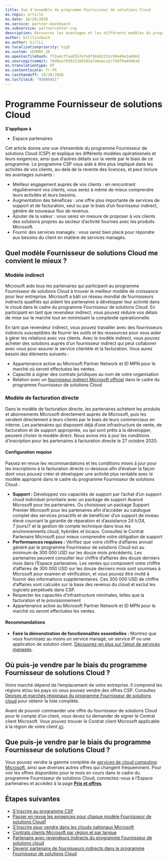 ```yaml
---
title: Vue d’ensemble du programme Fournisseur de solutions Cloud
ms.topic: article
ms.date: 10/29/2020
ms.service: partner-dashboard
ms.subservice: partnercenter-csp
description: Découvrez les avantages et les différents modèles du programme Fournisseur de solutions Cloud (CSP) pour aider votre entreprise à se développer en acquérant de nouveaux clients et une nouvelle expertise.
author: billlinzbach
ms.author: billLi
ms.localizationpriority: high
ms.custom: SEOMAY.20
ms.openlocfilehash: f72a4cffaa8557e7e8f56dd2253c99449e3a696d
ms.sourcegitcommit: 7dd8aa793922160102a7a6aaca2c7e8f9a49b8a9
ms.translationtype: HT
ms.contentlocale: fr-FR
ms.lasthandoff: 10/30/2020
ms.locfileid: "93045411"
---
```

# <a name="cloud-solution-provider-program"></a>Programme Fournisseur de solutions Cloud 

**S’applique à**

- Espace partenaires

Cet article donne une vue d’ensemble du programme Fournisseur de solutions Cloud (CSP) et explique les différents modèles opérationnels et leurs exigences, ainsi que d’autres détails sur la vente par le biais de ce programme.  Le programme CSP vous aide à être plus impliqué dans les activités de vos clients, au-delà de la revente des licences, et peut inclure les avantages suivants : 

- Meilleur engagement auprès de vos clients : en rencontrant régulièrement vos clients, vous serez à même de mieux comprendre leurs activités et leurs besoins.
- Augmentation des bénéfices : une offre plus importante de services de support et de facturation, seul ou par le biais d’un fournisseur indirect, génère de nouveaux flux de revenus.  
- Ajouter de la valeur : vous serez en mesure de proposer à vos clients des solutions propres au secteur d’activité fournies avec les produits Microsoft.
- Fournir des services managés : vous serez bien placé pour répondre aux besoins du client en matière de services managés. 

## <a name="which-csp-model-is-best-for-me"></a>Quel modèle Fournisseur de solutions Cloud me convient le mieux ?

### <a name="indirect-model"></a>Modèle indirect

Microsoft aide tous les partenaires qui participent au programme Fournisseur de solutions Cloud à trouver le meilleur modèle de croissance pour leur entreprise. Microsoft a bâti un réseau mondial de fournisseurs indirects qualifiés qui aident les partenaires à développer leur activité dans le cloud dans le cadre du programme Fournisseur de solutions Cloud. En participant en tant que revendeur indirect, vous pouvez réduire vos délais de mise sur le marché tout en minimisant la complexité opérationnelle. 

En tant que revendeur indirect, vous pouvez travailler avec des fournisseurs indirects susceptibles de fournir les outils et les ressources pour vous aider à gérer les relations avec vos clients. Avec le modèle indirect, vous pouvez acheter des solutions auprès d’un fournisseur indirect qui peut collaborer avec vous pour assurer le service clientèle et la facturation.
Vous aurez besoin des éléments suivants : 

- Appartenance active au Microsoft Partner Network et ID MPN pour le marché où seront effectuées les ventes.
- Capacité à signer des contrats juridiques au nom de votre organisation
- Relation avec un [fournisseur indirect Microsoft officiel](https://partnercenter.microsoft.com/partner/find-a-provider) dans le cadre du programme Fournisseur de solutions Cloud

### <a name="direct-bill-model"></a>Modèle de facturation directe

Dans le modèle de facturation directe, les partenaires achètent les produits et abonnements Microsoft directement auprès de Microsoft, puis les vendent directement à leurs clients par le biais de leurs commerciaux en interne. Les partenaires qui disposent déjà d’une infrastructure de vente, de facturation et de support appropriée, ou qui sont prêts à la développer, peuvent choisir le modèle direct. Nous avons mis à jour les conditions d’inscription pour les partenaires à facturation directe le 27 octobre 2020.

#### <a name="requirements"></a>Configuration requise

Passez en revue les recommandations et les conditions mises à jour pour les inscriptions à la facturation directe ci-dessous afin d’évaluer la façon dont vous pouvez créer et développer une activité plus rentable avec le modèle approprié dans le cadre du programme Fournisseur de solutions Cloud :  

- **Support :** Développez vos capacités de support par l’achat d’un support cloud individuel prioritaire avec un package de support Avancé Microsoft pour les partenaires. Ou choisissez un package Support Premier Microsoft pour les partenaires afin d’accéder au catalogue complet des services proactifs et de bénéficier d’un support de niveau élevé couvrant la garantie de réparation et d’assistance 24 h/24, 7 jours/7 et la gestion de compte technique dans tous les environnements cloud, hybrides et locaux. Consultez le Contrat Partenaire Microsoft pour mieux comprendre votre obligation de support
- **Performances requises :** Vérifiez que votre chiffre d’affaires annuel généré par le programme Fournisseur de solutions Cloud est au minimum de 300 000 USD sur les douze mois précédents. Les partenaires peuvent consulter leur chiffre d’affaires des douze derniers mois dans l’Espace partenaires. Les ventes qui composent votre chiffre d’affaires de 300 000 USD sur les douze derniers mois sont soumises à Microsoft pour examen et vérification, et vous pouvez être invité à fournir des informations supplémentaires. Ces 300 000 USD de chiffre d’affaires sont calculés sur la base des revenus du cloud et exclut les logiciels perpétuels dans CSP.
- Respecter les capacités d’infrastructure minimales, telles que la facturation et le provisionnement
- Appartenance active au Microsoft Partner Network et ID MPN pour le marché où seront effectuées les ventes.

#### <a name="recommendations"></a>Recommandations

- **Faire la démonstration de fonctionnalités essentielles :** Montrez que vous fournissez au moins un service managé, un service IP ou une application de solution client. [Découvrez-en plus sur l’ajout de services managés](https://partner.microsoft.com/solutions/managed-services). 

## <a name="where-can-i-sell-through-the-csp-program"></a>Où puis-je vendre par le biais du programme Fournisseur de solutions Cloud ?

Votre marché dépend de l’emplacement de votre entreprise. Il comprend les régions et/ou les pays où vous pouvez vendre des offres CSP. Consultez [Devises et marchés régionaux du programme Fournisseur de solutions cloud](regional-authorization-overview.md) pour obtenir la liste complète.

Avant de pouvoir commander une offre du fournisseur de solutions Cloud pour le compte d’un client, vous devez lui demander de signer le Contrat client Microsoft. Vous pouvez trouver le Contrat client Microsoft applicable à la région de votre client [ici](agreements.md).  

## <a name="what-can-i-sell-through-the-csp-program"></a>Que puis-je vendre par le biais du programme Fournisseur de solutions Cloud ?

Vous pouvez vendre la gamme complète de [services de cloud computing Microsoft](https://partner.microsoft.com/cloud-solution-provider/products-and-services), ainsi que diverses autres offres qui changent fréquemment. Pour voir les offres disponibles pour le mois en cours dans le cadre du programme Fournisseur de solutions Cloud, connectez-vous à l’Espace partenaires et accédez à la page [**Prix et offres**](https://partnercenter.microsoft.com/pcv/sales).

## <a name="next-steps"></a>Étapes suivantes

- [S’inscrire au programme CSP](enrolling-in-the-csp-program.md)
- [Passer en revue les exigences pour chaque modèle Fournisseur de solutions Cloud](https://partnercenter.microsoft.com/partner/cloud-solution-provider)|
- [S’inscrire pour vendre dans les clouds nationaux Microsoft](csp-national-clouds-overview.md)
- [Contrats clients Microsoft par région et par langue](agreements.md)
- [Partenaire avec revendeurs indirects du programme Fournisseur de solutions cloud](indirect-provider-tasks-in-partner-center.md)
- [Devenir partenaire de fournisseurs indirects dans le programme Fournisseur de solutions Cloud](indirect-reseller-tasks-in-partner-center.md)
